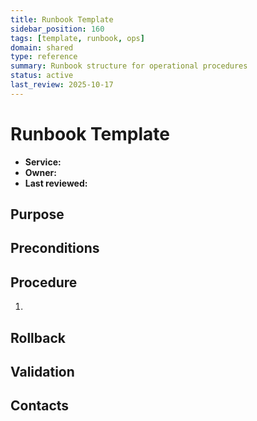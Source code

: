 ```yaml
---
title: Runbook Template
sidebar_position: 160
tags: [template, runbook, ops]
domain: shared
type: reference
summary: Runbook structure for operational procedures
status: active
last_review: 2025-10-17
---
```


# Runbook Template

- **Service:**
- **Owner:**
- **Last reviewed:**

## Purpose

## Preconditions

## Procedure
1. 

## Rollback

## Validation

## Contacts